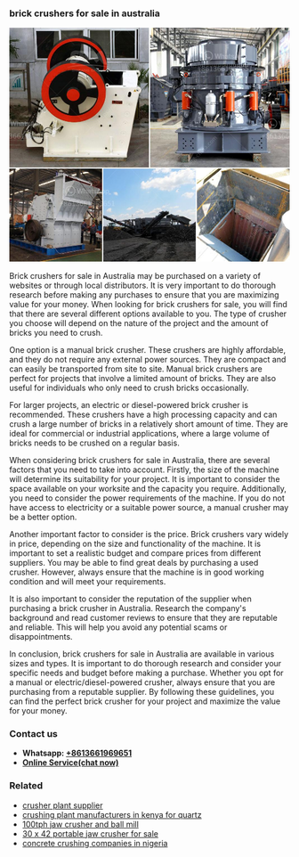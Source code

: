 <h3>brick crushers for sale in australia</h3><img src='1708589221.jpg' alt=''><p>Brick crushers for sale in Australia may be purchased on a variety of websites or through local distributors. It is very important to do thorough research before making any purchases to ensure that you are maximizing value for your money. When looking for brick crushers for sale, you will find that there are several different options available to you. The type of crusher you choose will depend on the nature of the project and the amount of bricks you need to crush.</p><p>One option is a manual brick crusher. These crushers are highly affordable, and they do not require any external power sources. They are compact and can easily be transported from site to site. Manual brick crushers are perfect for projects that involve a limited amount of bricks. They are also useful for individuals who only need to crush bricks occasionally.</p><p>For larger projects, an electric or diesel-powered brick crusher is recommended. These crushers have a high processing capacity and can crush a large number of bricks in a relatively short amount of time. They are ideal for commercial or industrial applications, where a large volume of bricks needs to be crushed on a regular basis.</p><p>When considering brick crushers for sale in Australia, there are several factors that you need to take into account. Firstly, the size of the machine will determine its suitability for your project. It is important to consider the space available on your worksite and the capacity you require. Additionally, you need to consider the power requirements of the machine. If you do not have access to electricity or a suitable power source, a manual crusher may be a better option.</p><p>Another important factor to consider is the price. Brick crushers vary widely in price, depending on the size and functionality of the machine. It is important to set a realistic budget and compare prices from different suppliers. You may be able to find great deals by purchasing a used crusher. However, always ensure that the machine is in good working condition and will meet your requirements.</p><p>It is also important to consider the reputation of the supplier when purchasing a brick crusher in Australia. Research the company's background and read customer reviews to ensure that they are reputable and reliable. This will help you avoid any potential scams or disappointments.</p><p>In conclusion, brick crushers for sale in Australia are available in various sizes and types. It is important to do thorough research and consider your specific needs and budget before making a purchase. Whether you opt for a manual or electric/diesel-powered crusher, always ensure that you are purchasing from a reputable supplier. By following these guidelines, you can find the perfect brick crusher for your project and maximize the value for your money.</p><h3>Contact us</h3><ul><li><strong>Whatsapp:&nbsp;<a href="https://wa.me/8613661969651">+8613661969651</a></strong></li><li><a href="https://swt.shibang-china.com/?git&amp;zhl&amp;brick crushers for sale in australia"><strong>Online Service(chat now)</strong></a></li></ul><h3>Related</h3><ul><li><a href='crusher plant supplier.md'>crusher plant supplier</a></li><li><a href='crushing plant manufacturers in kenya for quartz.md'>crushing plant manufacturers in kenya for quartz</a></li><li><a href='100tph jaw crusher and ball mill.md'>100tph jaw crusher and ball mill</a></li><li><a href='30 x 42 portable jaw crusher for sale.md'>30 x 42 portable jaw crusher for sale</a></li><li><a href='concrete crushing companies in nigeria.md'>concrete crushing companies in nigeria</a></li></ul>
